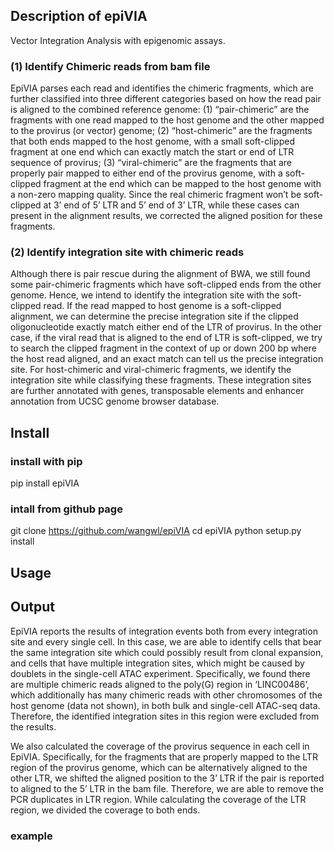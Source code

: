 ## Description of epiVIA
Vector Integration Analysis with epigenomic assays.

### (1) Identify Chimeric reads from bam file

EpiVIA parses each read and identifies the chimeric fragments, which are further classified into three different categories based on how the read pair is aligned to the combined reference genome: (1) “pair-chimeric” are the fragments with one read mapped to the host genome and the other mapped to the provirus (or vector) genome; (2) “host-chimeric” are the fragments that both ends mapped to the host genome, with a small soft-clipped fragment at one end which can exactly match the start or end of LTR sequence of provirus; (3) “viral-chimeric” are the fragments that are properly pair mapped to either end of the provirus genome, with a soft-clipped fragment at the end which can be mapped to the host genome with a non-zero mapping quality. Since the real chimeric fragment won’t be soft-clipped at 3’ end of 5’ LTR and 5’ end of 3’ LTR, while these cases can present in the alignment results, we corrected the aligned position for these fragments. 

### (2) Identify integration site with chimeric reads

Although there is pair rescue during the alignment of BWA, we still found some pair-chimeric fragments which have soft-clipped ends from the other genome. Hence, we intend to identify the integration site with the soft-clipped read. If the read mapped to host genome is a soft-clipped alignment, we can determine the precise integration site if the clipped oligonucleotide exactly match either end of the LTR of provirus. In the other case, if the viral read that is aligned to the end of LTR is soft-clipped, we try to search the clipped fragment in the context of up or down 200 bp where the host read aligned, and an exact match can tell us the precise integration site. For host-chimeric and viral-chimeric fragments, we identify the integration site while classifying these fragments. These integration sites are further annotated with genes, transposable elements and enhancer annotation from UCSC genome browser database.
 

## Install

### install with pip
pip install epiVIA

### intall from github page
git clone https://github.com/wangwl/epiVIA
cd epiVIA
python setup.py install

## Usage


## Output

EpiVIA reports the results of integration events both from every integration site and every single cell. In this case, we are able to identify cells that bear the same integration site which could possibly result from clonal expansion, and cells that have multiple integration sites, which might be caused by doublets in the single-cell ATAC experiment. Specifically, we found there are multiple chimeric reads aligned to the poly(G) region in ‘LINC00486’, which additionally has many chimeric reads with other chromosomes of the host genome (data not shown), in both bulk and single-cell ATAC-seq data. Therefore, the identified integration sites in this region were excluded from the results.

We also calculated the coverage of the provirus sequence in each cell in EpiVIA. Specifically, for the fragments that are properly mapped to the LTR region of the provirus genome, which can be alternatively aligned to the other LTR, we shifted the aligned position to the 3’ LTR if the pair is reported to aligned to the 5’ LTR in the bam file. Therefore, we are able to remove the PCR duplicates in LTR region. While calculating the coverage of the LTR region, we divided the coverage to both ends.

### example
